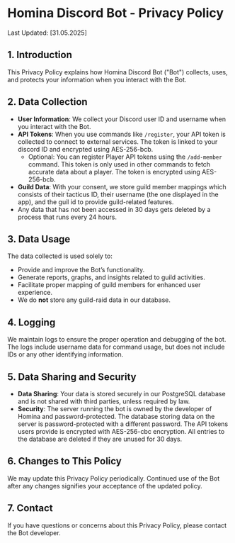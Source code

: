 # Homina Discord Bot - Privacy Policy

Last Updated: [31.05.2025]

## 1. Introduction

This Privacy Policy explains how Homina Discord Bot ("Bot") collects, uses, and protects your information when you interact with the Bot.

## 2. Data Collection

-   **User Information**: We collect your Discord user ID and username when you interact with the Bot.
-   **API Tokens**: When you use commands like `/register`, your API token is collected to connect to external services. The token is linked to your discord ID and encrypted using AES-256-bcb.
    -   Optional: You can register Player API tokens using the `/add-member` command. This token is only used in other commands to fetch accurate data about a player. The token is encrypted using AES-256-bcb.
-   **Guild Data**: With your consent, we store guild member mappings which consists of their tacticus ID, their username (the one displayed in the app), and the guil id to provide guild-related features.
-   Any data that has not been accessed in 30 days gets deleted by a process that runs every 24 hours.

## 3. Data Usage

The data collected is used solely to:

-   Provide and improve the Bot’s functionality.
-   Generate reports, graphs, and insights related to guild activities.
-   Facilitate proper mapping of guild members for enhanced user experience.
-   We do **not** store any guild-raid data in our database.

## 4. Logging

We maintain logs to ensure the proper operation and debugging of the bot. The logs include username data for command usage, but does not include IDs or any other identifying information.

## 5. Data Sharing and Security

-   **Data Sharing**: Your data is stored securely in our PostgreSQL database and is not shared with third parties, unless required by law.
-   **Security**: The server running the bot is owned by the developer of Homina and password-protected. The database storing data on the server is password-protected with a different password. The API tokens users provide is encrypted with AES-256-cbc encryption. All entries to the database are deleted if they are unused for 30 days.

## 6. Changes to This Policy

We may update this Privacy Policy periodically. Continued use of the Bot after any changes signifies your acceptance of the updated policy.

## 7. Contact

If you have questions or concerns about this Privacy Policy, please contact the Bot developer.
